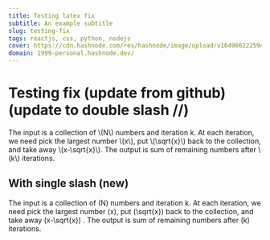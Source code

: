 ```yaml
---
title: Testing latex fix
subtitle: An example subtitle
slug: testing-fix
tags: reactjs, css, python, nodejs
cover: https://cdn.hashnode.com/res/hashnode/image/upload/v1649662225945/7f_c6UxhR.jpg?auto=compress
domain: 1999-personal.hashnode.dev/
---
```


# Testing fix (update from github) (update to double slash //)
The input is a collection of \\(N\\) numbers and iteration k. 
At each iteration, we need pick the largest number \\(x\\), put \\(\\sqrt{x}\\) back to the collection, and take away \\(x-\\sqrt{x}\\). 
The output is sum of remaining numbers after \\(k\\) iterations.

## With single slash (new)

The input is a collection of \(N\) numbers and iteration k. At each iteration, we need pick the largest number \(x\), put \(\sqrt{x}\) back to the collection, and take away \(x-\sqrt{x}\) . The output is sum of remaining numbers after \(k\) iterations.



